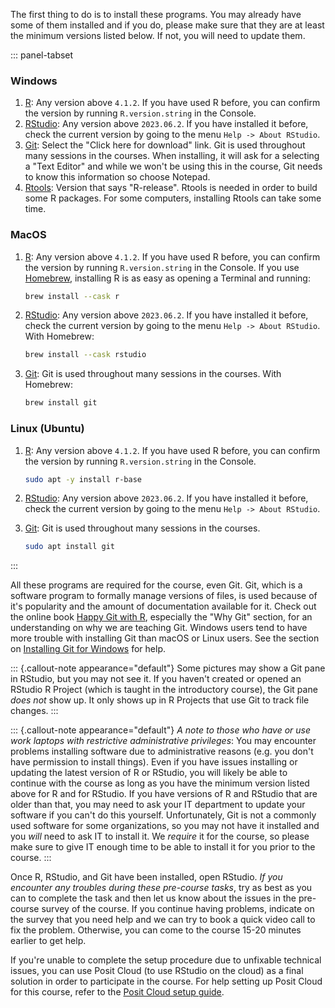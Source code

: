 The first thing to do is to install these programs. You may already have
some of them installed and if you do, please make sure that they are at
least the minimum versions listed below. If not, you will need to update
them.

::: panel-tabset
### Windows

1.  [R](https://cloud.r-project.org/bin/windows/base/): Any version
    above `4.1.2`. If you have used R before, you can confirm the
    version by running `R.version.string` in the Console.
2.  [RStudio](https://www.rstudio.com/products/rstudio/download/#download):
    Any version above `2023.06.2`. If you have installed it before,
    check the current version by going to the menu
    `Help -> About RStudio`.
3.  [Git](https://git-scm.com/download/win): Select the "Click here for
    download" link. Git is used throughout many sessions in the courses.
    When installing, it will ask for a selecting a "Text Editor" and
    while we won't be using this in the course, Git needs to know this
    information so choose Notepad.
4.  [Rtools](https://cran.r-project.org/bin/windows/Rtools/): Version
    that says "R-release". Rtools is needed in order to build some R
    packages. For some computers, installing Rtools can take some time.

### MacOS

1.  [R](https://cloud.r-project.org/bin/macosx/): Any version above
    `4.1.2`. If you have used R before, you can confirm the version by
    running `R.version.string` in the Console. If you use
    [Homebrew](https://brew.sh/), installing R is as easy as opening a
    Terminal and running:

    ``` bash
    brew install --cask r
    ```

2.  [RStudio](https://www.rstudio.com/products/rstudio/download/#download):
    Any version above `2023.06.2`. If you have installed it before,
    check the current version by going to the menu
    `Help -> About RStudio`. With Homebrew:

    ``` bash
    brew install --cask rstudio
    ```

3.  [Git](https://git-scm.com/download/mac): Git is used throughout many
    sessions in the courses. With Homebrew:

    ``` bash
    brew install git
    ```

### Linux (Ubuntu)

1.  [R](https://cloud.r-project.org/bin/linux/ubuntu/): Any version
    above `4.1.2`. If you have used R before, you can confirm the
    version by running `R.version.string` in the Console.

    ``` bash
    sudo apt -y install r-base
    ```

2.  [RStudio](https://www.rstudio.com/products/rstudio/download/#download):
    Any version above `2023.06.2`. If you have installed it before,
    check the current version by going to the menu
    `Help -> About RStudio`.

3.  [Git](https://git-scm.com/download/mac): Git is used throughout many
    sessions in the courses.

    ``` bash
    sudo apt install git
    ```
:::

All these programs are required for the course, even Git. Git, which is
a software program to formally manage versions of files, is used because
of it's popularity and the amount of documentation available for it.
Check out the online book [Happy Git with
R](https://happygitwithr.com/), especially the "Why Git" section, for an
understanding on why we are teaching Git. Windows users tend to have
more trouble with installing Git than macOS or Linux users. See the
section on [Installing Git for
Windows](https://happygitwithr.com/install-git.html#install-git-windows)
for help.

::: {.callout-note appearance="default"}
Some pictures may show a Git pane in RStudio, but you may not see it. If
you haven't created or opened an RStudio R Project (which is taught in
the introductory course), the Git pane *does not* show up. It only shows
up in R Projects that use Git to track file changes.
:::

::: {.callout-note appearance="default"}
*A note to those who have or use work laptops with restrictive
administrative privileges*: You may encounter problems installing
software due to administrative reasons (e.g. you don't have permission
to install things). Even if you have issues installing or updating the
latest version of R or RStudio, you will likely be able to continue with
the course as long as you have the minimum version listed above for R
and for RStudio. If you have versions of R and RStudio that are older
than that, you may need to ask your IT department to update your
software if you can't do this yourself. Unfortunately, Git is not a
commonly used software for some organizations, so you may not have it
installed and you *will* need to ask IT to install it. We *require* it
for the course, so please make sure to give IT enough time to be able to
install it for you prior to the course.
:::

Once R, RStudio, and Git have been installed, open RStudio. *If you
encounter any troubles during these pre-course tasks*, try as best as
you can to complete the task and then let us know about the issues in
the pre-course survey of the course. If you continue having problems,
indicate on the survey that you need help and we can try to book a quick
video call to fix the problem. Otherwise, you can come to the course
15-20 minutes earlier to get help.

If you're unable to complete the setup procedure due to unfixable
technical issues, you can use Posit Cloud (to use RStudio on the cloud)
as a final solution in order to participate in the course. For help
setting up Posit Cloud for this course, refer to the [Posit Cloud setup
guide](https://guides.rostools.org/posit-cloud).

